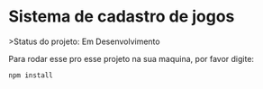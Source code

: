 <h1>Sistema de cadastro de jogos</h1>
>Status do projeto: Em Desenvolvimento


Para rodar esse pro esse projeto na sua maquina, por favor digite:

```
npm install
```
